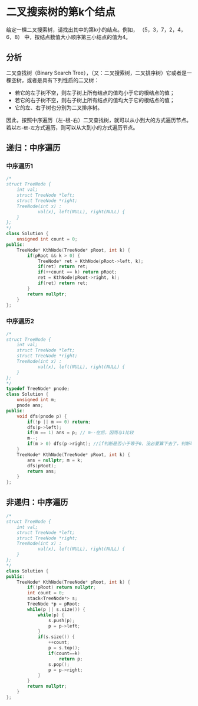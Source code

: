 # 二叉搜索树的第k个结点

给定一棵二叉搜索树，请找出其中的第k小的结点。例如， （5，3，7，2，4，6，8） 中，按结点数值大小顺序第三小结点的值为4。

## 分析

二叉查找树（Binary Search Tree），（又：二叉搜索树，二叉排序树）它或者是一棵空树，或者是具有下列性质的二叉树：

- 若它的左子树不空，则左子树上所有结点的值均小于它的根结点的值；
- 若它的右子树不空，则右子树上所有结点的值均大于它的根结点的值；
- 它的左、右子树也分别为二叉排序树。

因此，按照中序遍历（左-根-右）二叉查找树，就可以从小到大的方式遍历节点。若以`右-根-左`方式遍历，则可以从大到小的方式遍历节点。

## 递归：中序遍历

### 中序遍历1

```cpp
/*
struct TreeNode {
    int val;
    struct TreeNode *left;
    struct TreeNode *right;
    TreeNode(int x) :
            val(x), left(NULL), right(NULL) {
    }
};
*/
class Solution {
    unsigned int count = 0;
public:
    TreeNode* KthNode(TreeNode* pRoot, int k) {
        if(pRoot && k > 0) {
            TreeNode* ret = KthNode(pRoot->left, k);
            if(ret) return ret;
            if(++count == k) return pRoot;
            ret = KthNode(pRoot->right, k);
            if(ret) return ret;
        }
        return nullptr;
    }
};
```

### 中序遍历2

```cpp
/*
struct TreeNode {
    int val;
    struct TreeNode *left;
    struct TreeNode *right;
    TreeNode(int x) :
            val(x), left(NULL), right(NULL) {
    }
};
*/
typedef TreeNode* pnode;
class Solution {
    unsigned int m;
    pnode ans;
public:
    void dfs(pnode p) {
        if(!p || m == 0) return;
        dfs(p->left);
        if(m == 1) ans = p; // m--在后，因而与1比较
        m--;
        if(m > 0) dfs(p->right); //if判断是否小于等于0，没必要算下去了，判断可有可无
    }
    TreeNode* KthNode(TreeNode* pRoot, int k) {
        ans = nullptr; m = k;
        dfs(pRoot);
        return ans;
    }
};
```

## 非递归：中序遍历

```cpp
/*
struct TreeNode {
    int val;
    struct TreeNode *left;
    struct TreeNode *right;
    TreeNode(int x) :
            val(x), left(NULL), right(NULL) {
    }
};
*/
class Solution {
public:
    TreeNode* KthNode(TreeNode* pRoot, int k) {
        if(!pRoot) return nullptr;
        int count = 0;
        stack<TreeNode*> s;
        TreeNode *p = pRoot;
        while(p || s.size()) {
            while(p) {
                s.push(p);
                p = p->left;
            }
            if(s.size()) {
                ++count;
                p = s.top();
                if(count==k)
                    return p;
                s.pop();
                p = p->right;
            }
        }
        return nullptr;
    }
};
```
